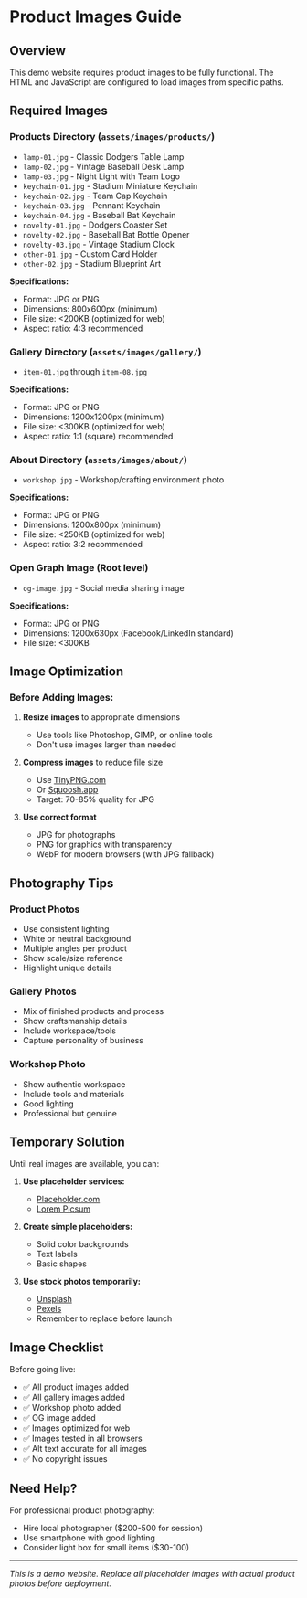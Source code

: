 # Product Images Guide

## Overview

This demo website requires product images to be fully functional. The HTML and JavaScript are configured to load images from specific paths.

## Required Images

### Products Directory (`assets/images/products/`)
- `lamp-01.jpg` - Classic Dodgers Table Lamp
- `lamp-02.jpg` - Vintage Baseball Desk Lamp
- `lamp-03.jpg` - Night Light with Team Logo
- `keychain-01.jpg` - Stadium Miniature Keychain
- `keychain-02.jpg` - Team Cap Keychain
- `keychain-03.jpg` - Pennant Keychain
- `keychain-04.jpg` - Baseball Bat Keychain
- `novelty-01.jpg` - Dodgers Coaster Set
- `novelty-02.jpg` - Baseball Bat Bottle Opener
- `novelty-03.jpg` - Vintage Stadium Clock
- `other-01.jpg` - Custom Card Holder
- `other-02.jpg` - Stadium Blueprint Art

**Specifications:**
- Format: JPG or PNG
- Dimensions: 800x600px (minimum)
- File size: <200KB (optimized for web)
- Aspect ratio: 4:3 recommended

### Gallery Directory (`assets/images/gallery/`)
- `item-01.jpg` through `item-08.jpg`

**Specifications:**
- Format: JPG or PNG
- Dimensions: 1200x1200px (minimum)
- File size: <300KB (optimized for web)
- Aspect ratio: 1:1 (square) recommended

### About Directory (`assets/images/about/`)
- `workshop.jpg` - Workshop/crafting environment photo

**Specifications:**
- Format: JPG or PNG
- Dimensions: 1200x800px (minimum)
- File size: <250KB (optimized for web)
- Aspect ratio: 3:2 recommended

### Open Graph Image (Root level)
- `og-image.jpg` - Social media sharing image

**Specifications:**
- Format: JPG or PNG
- Dimensions: 1200x630px (Facebook/LinkedIn standard)
- File size: <300KB

## Image Optimization

### Before Adding Images:

1. **Resize images** to appropriate dimensions
   - Use tools like Photoshop, GIMP, or online tools
   - Don't use images larger than needed

2. **Compress images** to reduce file size
   - Use [TinyPNG.com](https://tinypng.com)
   - Or [Squoosh.app](https://squoosh.app)
   - Target: 70-85% quality for JPG

3. **Use correct format**
   - JPG for photographs
   - PNG for graphics with transparency
   - WebP for modern browsers (with JPG fallback)

## Photography Tips

### Product Photos
- Use consistent lighting
- White or neutral background
- Multiple angles per product
- Show scale/size reference
- Highlight unique details

### Gallery Photos
- Mix of finished products and process
- Show craftsmanship details
- Include workspace/tools
- Capture personality of business

### Workshop Photo
- Show authentic workspace
- Include tools and materials
- Good lighting
- Professional but genuine

## Temporary Solution

Until real images are available, you can:

1. **Use placeholder services:**
   - [Placeholder.com](https://placeholder.com)
   - [Lorem Picsum](https://picsum.photos)

2. **Create simple placeholders:**
   - Solid color backgrounds
   - Text labels
   - Basic shapes

3. **Use stock photos temporarily:**
   - [Unsplash](https://unsplash.com)
   - [Pexels](https://pexels.com)
   - Remember to replace before launch

## Image Checklist

Before going live:
- ✅ All product images added
- ✅ All gallery images added
- ✅ Workshop photo added
- ✅ OG image added
- ✅ Images optimized for web
- ✅ Images tested in all browsers
- ✅ Alt text accurate for all images
- ✅ No copyright issues

## Need Help?

For professional product photography:
- Hire local photographer ($200-500 for session)
- Use smartphone with good lighting
- Consider light box for small items ($30-100)

---

*This is a demo website. Replace all placeholder images with actual product photos before deployment.*

